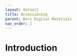 ```yaml
---
layout: default
title: Accessioning
parent: Born Digital Materials
nav_order: 1
---
```


# Introduction

